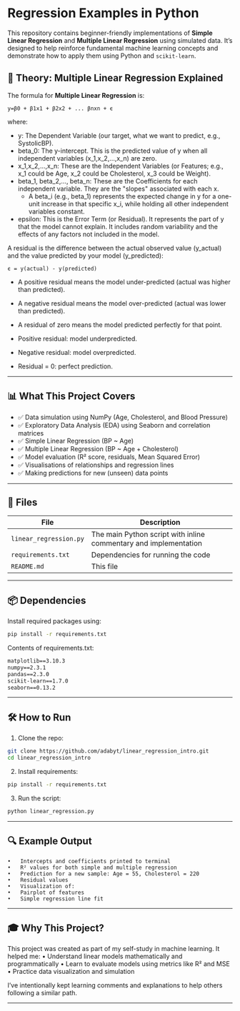 # Regression Examples in Python

This repository contains beginner-friendly implementations of **Simple Linear Regression** and **Multiple Linear Regression** using simulated data. It’s designed to help reinforce fundamental machine learning concepts and demonstrate how to apply them using Python and `scikit-learn`.

## 📘 Theory: Multiple Linear Regression Explained

The formula for **Multiple Linear Regression** is:

    y=β0 + β1x1 + β2x2 + ... βnxn + ϵ

where:
- y: The Dependent Variable (our target, what we want to predict, e.g., SystolicBP).
- beta_0: The y-intercept. This is the predicted value of y when all independent variables (x_1,x_2,...,x_n) are zero.
- x_1,x_2,...,x_n: These are the Independent Variables (or Features; e.g., x_1 could be Age, x_2 could be Cholesterol, x_3 could be Weight).
- beta_1, beta_2,..., beta_n: These are the Coefficients for each independent variable. They are the "slopes" associated with each x.
    - A beta_i (e.g., beta_1) represents the expected change in y for a one-unit increase in that specific x_i, while holding all other independent variables constant. 
- epsilon: This is the Error Term (or Residual). It represents the part of y that the model cannot explain. It includes random variability and the effects of any factors not included in the model. 

A residual is the difference between the actual observed value (y_actual) and the value predicted by your model (y_predicted):

    ϵ = y(actual) - y(predicted)

- A positive residual means the model under-predicted (actual was higher than predicted).
- A negative residual means the model over-predicted (actual was lower than predicted).
- A residual of zero means the model predicted perfectly for that point.

- Positive residual: model underpredicted.
- Negative residual: model overpredicted.
- Residual = 0: perfect prediction.

---

## 📊 What This Project Covers

- ✅ Data simulation using NumPy (Age, Cholesterol, and Blood Pressure)
- ✅ Exploratory Data Analysis (EDA) using Seaborn and correlation matrices
- ✅ Simple Linear Regression (BP ~ Age)
- ✅ Multiple Linear Regression (BP ~ Age + Cholesterol)
- ✅ Model evaluation (R² score, residuals, Mean Squared Error)
- ✅ Visualisations of relationships and regression lines
- ✅ Making predictions for new (unseen) data points

---

## 📁 Files

| File | Description |
|------|-------------|
| `linear_regression.py` | The main Python script with inline commentary and implementation |
| `requirements.txt` | Dependencies for running the code |
| `README.md` | This file |

---

## 📦 Dependencies

Install required packages using:

```bash
pip install -r requirements.txt
```

Contents of requirements.txt:
```txt
matplotlib==3.10.3
numpy==2.3.1
pandas==2.3.0
scikit-learn==1.7.0
seaborn==0.13.2
```

---

## 🛠 How to Run

1.	Clone the repo:
```bash
git clone https://github.com/adabyt/linear_regression_intro.git
cd linear_regression_intro
```

2.	Install requirements:
```bash
pip install -r requirements.txt
```

3.	Run the script:
```bash
python linear_regression.py
```

---

## 🔍 Example Output
	•	Intercepts and coefficients printed to terminal
	•	R² values for both simple and multiple regression
	•	Prediction for a new sample: Age = 55, Cholesterol = 220
	•	Residual values
	•	Visualization of:
	•	Pairplot of features
	•	Simple regression line fit

---

## 🎓 Why This Project?

This project was created as part of my self-study in machine learning. It helped me:
	•	Understand linear models mathematically and programmatically
	•	Learn to evaluate models using metrics like R² and MSE
	•	Practice data visualization and simulation

I’ve intentionally kept learning comments and explanations to help others following a similar path.

---


